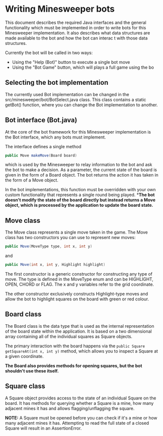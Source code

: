 # Writing Minesweeper bots

This document describes the required Java interfaces and the general functionality
which must be implemented in order to write bots for this Minesweeper implementation.
It also describes what data structures are made available to the bot and how the
bot can interac t with those data structures.

Currently the bot will be called in two ways:
- Using the "Help (Bot)" button to execute a single bot move
- Using the "Bot Game" button, which will plays a full game using the bo

## Selecting the bot implementation

The currently used Bot implementation can be changed in the src/minesweeper/bot/BotSelect.java
class. This class contains a static getBot() function, where you can change the
Bot implementation to another.

## Bot interface (Bot.java)

At the core of the bot framework for this Minesweeper implementation is the Bot interface,
which any bots must implement.

The interface defines a single method 
```java
public Move makeMove(Board board)
```
which is used by the Minesweeper to relay information to the bot and ask the bot to make
a decision. As a parameter, the current state of the board is given in the form of a
Board object. The bot returns the action it has taken in the form of a Move object.

In the bot implementations, this function must be overridden with your own custom
functionality that represents a single round being played. ***The bot doesn't modify the
state of the board directly but instead returns a Move object, which is processed
by the application to update the board state.**

## Move class

The Move class represents a single move taken in the game. The Move class has two
constructors you can use to represent new moves:
```java
public Move(MoveType type, int x, int y)
```
and
```java
public Move(int x, int y, Highlight highlight)
```

The first constructor is a generic constructor for constructing any type of move.
The type is defined in the MoveType enum and can be HIGHLIGHT, OPEN, CHORD or FLAG.
The x and y variables refer to the grid coordinate.

The other constructor exclusively constructs Highlight-type moves and allow the bot
to highlight squares on the board with green or red colour.

## Board class

The Board class is the data type that is used as the internal representation of the
board state within the application. It is based on a two dimensional array containing
all of the individual squares as Square objects.

The primary interaction with the board happens via the ```public Square getSquareAt(int x, int y)```
method, which allows you to inspect a Square at a given coordinate.

**The Board also provides methods for opening squares, but the bot shouldn't use these itself.**

## Square class

A Square object provides access to the state of an individual Square on the board.
It has methods for querying whether a Square is a mine, how many adjacent mines it has
and allows flagging/unflagging the square.

**NOTE:** A Square must be opened before you can check if it's a mine or how many adjacent
mines it has. Attempting to read the full state of a closed Square will result in an
AssertionError.
